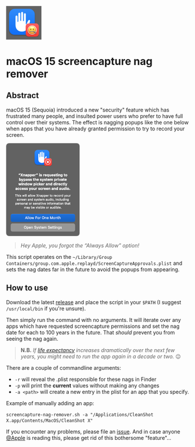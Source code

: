 <img src="./icon.png" width="96" />

# macOS 15 screencapture nag remover

## Abstract

macOS 15 (Sequoia) introduced a new "security" feature which has frustrated many people, and insulted power users who prefer to have full control over their systems. The effect is nagging popups like the one below when apps that you have already granted permission to try to record your screen.

<img src="./sample.png" width="200" alt="nag image" />

> _Hey Apple, you forgot the “Always Allow” option!_

This script operates on the `~/Library/Group Containers/group.com.apple.replayd/ScreenCaptureApprovals.plist` and sets the nag dates far in the future to avoid the popups from appearing.

## How to use

Download the latest [release][4] and place the script in your `$PATH` (I suggest `/usr/local/bin` if you're unsure).

Then simply run the command with no arguments. It will iterate over any apps which have requested screencapture permissions and set the nag date for each to 100 years in the future. That _should_ prevent you from seeing the nag again.

> **N.B.** _If [life expectancy][1] increases dramatically over the next few years, you might need to run the app again in a decade or two._ 😉

There are a couple of commandline arguments:

- `-r` will reveal the .plist responsible for these nags in Finder
- `-p` will print the **current** values without making any changes
- `-a <path>` will create a new entry in the plist for an app that you specify.

Example of manually adding an app:

```
screencapture-nag-remover.sh -a "/Applications/CleanShot X.app/Contents/MacOS/CleanShot X"
```

If you encounter any problems, please file an [issue][3]. And in case anyone [@Apple][2] is reading this, please get rid of this bothersome "feature"...


[1]: https://data.worldbank.org/indicator/SP.DYN.LE00.IN
[2]: https://github.com/apple
[3]: https://github.com/luckman212/screencapture-nag-remover/issues
[4]: https://github.com/luckman212/screencapture-nag-remover/releases
